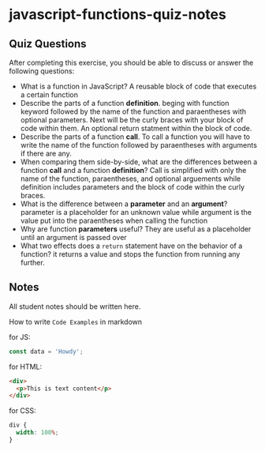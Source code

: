 # javascript-functions-quiz-notes

## Quiz Questions

After completing this exercise, you should be able to discuss or answer the following questions:

- What is a function in JavaScript?
  A reusable block of code that executes a certain function
- Describe the parts of a function **definition**.
  beging with function keyword followed by the name of the function and paraentheses with optional parameters. Next will be the curly braces with your block of code within them. An optional return statment within the block of code.
- Describe the parts of a function **call**.
  To call a function you will have to write the name of the function followed by paraentheses with arguments if there are any.
- When comparing them side-by-side, what are the differences between a function **call** and a function **definition**?
  Call is simplified with only the name of the function, paraentheses, and optional arguements while definition includes parameters and the block of code within the curly braces.
- What is the difference between a **parameter** and an **argument**?
  parameter is a placeholder for an unknown value while argument is the value put into the paraentheses when calling the function
- Why are function **parameters** useful?
  They are useful as a placeholder until an argument is passed over
- What two effects does a `return` statement have on the behavior of a function?
  it returns a value and stops the function from running any further.

## Notes

All student notes should be written here.

How to write `Code Examples` in markdown

for JS:

```javascript
const data = 'Howdy';
```

for HTML:

```html
<div>
  <p>This is text content</p>
</div>
```

for CSS:

```css
div {
  width: 100%;
}
```
